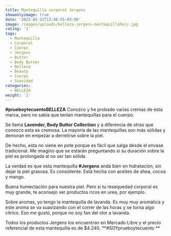```yaml
---
title: Mantequilla corporal Jergens
showonlyimage: true
date: '2022-02-21T13:46:55-03:00'
image: /images/uploads/belleza-jergens-mantequillaheic.jpg
rating: '1'
tags:
  - Mantequilla
  - Corporal
  - Cuerpo
  - Jergens
  - Butter
  - Body Butter
  - Belleza
  - Beauty
  - Cuerpo
  - Suavidad
categories:
  - BELLEZA
weight: '1'
---
```

**\#prueboytecuentoBELLEZA** Conozco y he probado varias cremas de esta marca, pero no sabía que tenían mantequillas para el cuerpo.

<!--more-->

Se llama **Lavender, Body Butter Collection** y a diferencia de otras que conozco esta es cremosa. La mayoría de las mantequillas son más sólidas y demoran en empezar a derretirse sobre la piel. 



De hecho, esta no viene en pote porque es fácil que salga desde el envase tradicional. Me imagino que se estarán preguntando si su duración sobre la piel es prolongada al no ser tan sólida.



La verdad es que esta mantequilla **\#Jergens** anda bien en hidratación, sin dejar la piel grasosa. Es consistente. Está hecha con aceites de shea, cocoa y mango. 



Buena humectación para nuestra piel. Pero si tu resequedad corporal es muy grande, te aconsejo ver productos ricos en urea, por ejemplo.



Sobre aromas, yo tengo la mantequilla de lavanda. Es muy muy aromática y este aroma se va suavizando con el correr de las horas y se torna algo cítrico. Eso me gustó, porque no soy fan del olor a lavanda.



Todos los productos Jergens los encuentran en Mercado Libre y el precio referencial de esta mantequilla es de $4.240. **\#SOYprueboytecuento**

